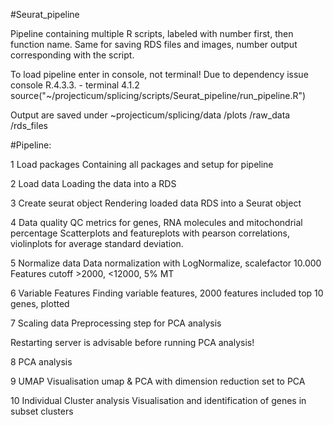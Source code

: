 #Seurat_pipeline

Pipeline containing multiple R scripts, labeled with number first, then function name. 
Same for saving RDS files and images, number output corresponding with the script.

To load pipeline enter in console, not terminal! Due to dependency issue console R.4.3.3. - terminal 4.1.2
source("~/projecticum/splicing/scripts/Seurat_pipeline/run_pipeline.R")

Output are saved under ~projecticum/splicing/data
/plots
/raw_data
/rds_files

#Pipeline:

1 Load packages
Containing all packages and setup for pipeline

2 Load data
Loading the data into a RDS

3 Create seurat object
Rendering loaded data RDS into a Seurat object

4 Data quality
QC metrics for genes, RNA molecules and mitochondrial percentage
Scatterplots and featureplots with pearson correlations, violinplots for average standard deviation.


5 Normalize data
Data normalization with LogNormalize, scalefactor 10.000 
Features cutoff >2000, <12000, 5% MT

6 Variable Features
Finding variable features, 2000 features included
top 10 genes, plotted

7 Scaling data
Preprocessing step for PCA analysis

Restarting server is advisable before running PCA analysis!

8 PCA analysis

9 UMAP
Visualisation umap & PCA with dimension reduction set to PCA

10 Individual Cluster analysis
Visualisation and identification of genes in subset clusters

